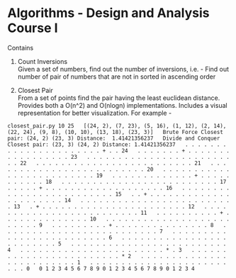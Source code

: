Algorithms - Design and Analysis Course I
=========================================

Contains

1. Count Inversions  
  Given a set of numbers, find out the number of inversions, i.e. - Find out number of pair of numbers that are not in sorted in ascending order 

2. Closest Pair  
  From a set of points find the pair having the least euclidean distance. Provides both a O(n^2) and O(nlogn) implementations.
  Includes a visual representation for better visualization. For example - 

  ``closest_pair.py 10 25  
  [(24, 2), (7, 23), (5, 16), (1, 12), (2, 14), (22, 24), (9, 8), (10, 10), (13, 18), (23, 3)]  
  Brute Force Closest pair: (24, 2) (23, 3) Distance:  1.41421356237  
  Divide and Conquer Closest pair: (23, 3) (24, 2) Distance: 1.41421356237  
  . . . . . . . . . . . . . . . . . . . . . . + . . 24  
  . . . . . . . + . . . . . . . . . . . . . . . . . 23  
  . . . . . . . . . . . . . . . . . . . . . . . . . 22  
  . . . . . . . . . . . . . . . . . . . . . . . . . 21  
  . . . . . . . . . . . . . . . . . . . . . . . . . 20  
  . . . . . . . . . . . . . . . . . . . . . . . . . 19  
  . . . . . . . . . . . . . + . . . . . . . . . . . 18  
  . . . . . . . . . . . . . . . . . . . . . . . . . 17  
  . . . . . + . . . . . . . . . . . . . . . . . . . 16  
  . . . . . . . . . . . . . . . . . . . . . . . . . 15  
  . . + . . . . . . . . . . . . . . . . . . . . . . 14  
  . . . . . . . . . . . . . . . . . . . . . . . . . 13  
  . + . . . . . . . . . . . . . . . . . . . . . . . 12  
  . . . . . . . . . . . . . . . . . . . . . . . . . 11  
  . . . . . . . . . . + . . . . . . . . . . . . . . 10  
  . . . . . . . . . . . . . . . . . . . . . . . . . 9  
  . . . . . . . . . + . . . . . . . . . . . . . . . 8  
  . . . . . . . . . . . . . . . . . . . . . . . . . 7  
  . . . . . . . . . . . . . . . . . . . . . . . . . 6  
  . . . . . . . . . . . . . . . . . . . . . . . . . 5  
  . . . . . . . . . . . . . . . . . . . . . . . . . 4  
  . . . . . . . . . . . . . . . . . . . . . . . * . 3  
  . . . . . . . . . . . . . . . . . . . . . . . . * 2  
  . . . . . . . . . . . . . . . . . . . . . . . . . 1  
  . . . . . . . . . . . . . . . . . . . . . . . . . 0  
  0 1 2 3 4 5 6 7 8 9 0 1 2 3 4 5 6 7 8 9 0 1 2 3 4``  